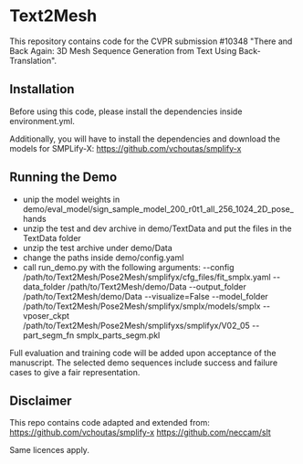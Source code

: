 # Text2Mesh
This repository contains code for the CVPR submission #10348 "There and Back Again: 3D Mesh Sequence Generation from Text Using Back-Translation". 

## Installation
Before using this code, please install the dependencies inside environment.yml.

Additionally, you will have to install the dependencies and download the models for SMPLify-X:
https://github.com/vchoutas/smplify-x

## Running the Demo
- unip the model weights in demo/eval_model/sign_sample_model_200_r0t1_all_256_1024_2D_pose_hands
- unzip the test and dev archive in demo/TextData and put the files in the TextData folder
- unzip the test archive under demo/Data
- change the paths inside demo/config.yaml
- call run_demo.py with the following arguments:
--config
/path/to/Text2Mesh/Pose2Mesh/smplifyx/cfg_files/fit_smplx.yaml
--data_folder
/path/to/Text2Mesh/demo/Data
--output_folder
/path/to/Text2Mesh/demo/Data
--visualize=False
--model_folder
/path/to/Text2Mesh/Pose2Mesh/smplifyx/smplx/models/smplx
--vposer_ckpt
/path/to/Text2Mesh/Pose2Mesh/smplifyxs/smplifyx/V02_05
--part_segm_fn
smplx_parts_segm.pkl

Full evaluation and training code will be added upon acceptance of the manuscript. The selected demo sequences include success and failure cases to give a fair representation.

## Disclaimer
This repo contains code adapted and extended from:
https://github.com/vchoutas/smplify-x
https://github.com/neccam/slt

Same licences apply.

